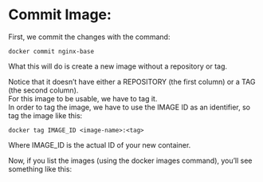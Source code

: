 # Commit Image:  
First, we commit the changes with the command:

```docker commit nginx-base```   

What this will do is create a new image without a repository or tag.   

Notice that it doesn’t have either a REPOSITORY (the first column) or a TAG (the second column).  
For this image to be usable, we have to tag it.  
In order to tag the image, we have to use the IMAGE ID as an identifier, so tag the image like this:  
```
docker tag IMAGE_ID <image-name>:<tag>
```
Where IMAGE_ID is the actual ID of your new container.

Now, if you list the images (using the docker images command), you’ll see something like this:

